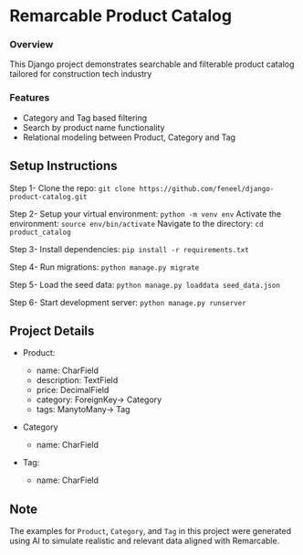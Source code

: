 # Remarcable Product Catalog

### Overview
This Django project demonstrates searchable and filterable product catalog tailored for construction tech industry

### Features
- Category and Tag based filtering
- Search by product name functionality
- Relational modeling between Product, Category and Tag

## Setup Instructions

Step 1-  Clone the repo: ```git clone https://github.com/feneel/django-product-catalog.git```

Step 2- 
        Setup your virtual environment: ```python -m venv env```
        Activate the environment: ```source env/bin/activate```
        Navigate to the directory: ```cd product_catalog```
        

Step 3- Install dependencies: ```pip install -r requirements.txt```

Step 4- Run migrations: ```python manage.py migrate```

Step 5- Load the seed data: ```python manage.py loaddata seed_data.json```

Step 6- Start development server: ```python manage.py runserver```



## Project Details
- Product:
  - name: CharField
  - description: TextField
  - price: DecimalField
  - category: ForeignKey-> Category
  - tags: ManytoMany-> Tag

- Category
  - name: CharField
- Tag:
  - name: CharField

## Note
The examples for `Product`, `Category`, and `Tag` in this project were generated using AI to simulate realistic and relevant data aligned with Remarcable.
